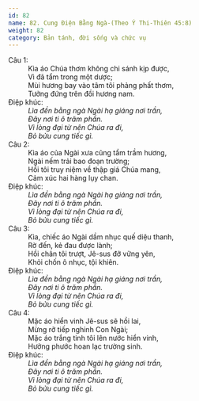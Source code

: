 ```yaml
---
id: 82
name: 82. Cung Điện Bằng Ngà-(Theo Ý Thi-Thiên 45:8)
weight: 82
category: Bản tánh, đời sống và chức vụ
---
```

<dl><dt>Câu 1:</dt><dd data-verse="1">Kìa áo Chúa thơm không chi sánh kịp được, <br/>Vì đã tẩm trong một dược; <br/>Mùi hương bay vào tâm tôi phảng phất thơm, <br/>Tưởng đứng trên đồi hương nam. </dd><dt>Điệp khúc:</dt><dd data-chorus="1"><em>Lìa đền bằng ngà Ngài hạ giáng nơi trần, <br/>Đây nơi ti ô trăm phần. <br/>Vì lòng đại từ nên Chúa ra đi, <br/>Bỏ bửu cung tiếc gì. </em></dd><dt>Câu 2:</dt><dd data-verse="2">Kìa áo của Ngài xưa cũng tẩm trầm hương, <br/>Ngài nếm trải bao đoạn trường; <br/>Hồi tôi truy niệm về thập giá Chúa mang, <br/>Cảm xúc hai hàng lụy chan. </dd><dt>Điệp khúc:</dt><dd data-chorus="1"><em>Lìa đền bằng ngà Ngài hạ giáng nơi trần, <br/>Đây nơi ti ô trăm phần. <br/>Vì lòng đại từ nên Chúa ra đi, <br/>Bỏ bửu cung tiếc gì. </em></dd><dt>Câu 3:</dt><dd data-verse="3">Kìa, chiếc áo Ngài dầm nhục quế diệu thanh, <br/>Rờ đến, kẻ đau được lành; <br/>Hồi chân tôi trượt, Jê-sus đỡ vững yên, <br/>Khỏi chốn ô nhục, tội khiên. </dd><dt>Điệp khúc:</dt><dd data-chorus="1"><em>Lìa đền bằng ngà Ngài hạ giáng nơi trần, <br/>Đây nơi ti ô trăm phần. <br/>Vì lòng đại từ nên Chúa ra đi, <br/>Bỏ bửu cung tiếc gì. </em></dd><dt>Câu 4:</dt><dd data-verse="4">Mặc áo hiển vinh Jê-sus sẽ hồi lai, <br/>Mừng rỡ tiếp nghinh Con Ngài; <br/>Mặc áo trắng tinh tôi lên nước hiển vinh, <br/>Hưởng phước hoan lạc trường sinh. </dd><dt>Điệp khúc:</dt><dd data-chorus="1"><em>Lìa đền bằng ngà Ngài hạ giáng nơi trần, <br/>Đây nơi ti ô trăm phần. <br/>Vì lòng đại từ nên Chúa ra đi, <br/>Bỏ bửu cung tiếc gì. </em></dd></dl>
